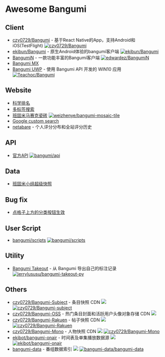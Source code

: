 # Awesome Bangumi

<!--## TOC

1. [Client](#client)
2. [Website](#website)
3. [API](#api)
4. [Data](#data)
5. [Bug fix](#bug-fix)
6. [User Script](#user-script)
7. [Utility](#utility)
8. [Others](#others)
-->

## Client

- [czy0729/Bangumi](https://github.com/czy0729/Bangumi) - 基于React Native的App，支持Android和iOS(TestFlight) [![czy0729/Bangumi](https://img.shields.io/github/last-commit/czy0729/Bangumi?logo=Github)](https://github.com/czy0729/Bangumi) 
- [ekibun/Bangumi](https://github.com/ekibun/Bangumi) - 原生Android体验的bangumi客户端 [![ekibun/Bangumi](https://img.shields.io/github/last-commit/ekibun/Bangumi?logo=Github)](https://github.com/ekibun/Bangumi) 
- [BangumiN](https://bangumin.github.io/) - 一款功能丰富的Bangumi客户端 [![edwardez/BangumiN](https://img.shields.io/github/last-commit/edwardez/BangumiN?logo=Github)](https://github.com/edwardez/BangumiN) 
- [Bangumi MX](http://bgmx.mysxl.cn/)
- [Bangumi UWP](https://bgm.tv/group/topic/349898) - 使用 Bangumi API 开发的 WIN10 应用 [![Teachoc/Bangumi](https://img.shields.io/github/last-commit/Teachoc/Bangumi?logo=Github)](https://github.com/Teachoc/Bangumi) 

## Website
- [科学排名](https://chii.ai/)
- [多标签搜索](https://windrises.net/bgmtools/multitag/)
- [班固米马赛克瓷砖](https://bgm.tv/group/topic/344198) [![weizhenye/bangumi-mosaic-tile](https://img.shields.io/github/last-commit/weizhenye/bangumi-mosaic-tile?logo=Github)](https://github.com/weizhenye/bangumi-mosaic-tile) 
- [Google custom search](https://cse.google.com/cse?cx=008561732579436191137:pumvqkbpt6w#gsc.tab=0)
- [netabare](https://netaba.re/) - 个人评分分布和全站评分历史

## API

- [官方API](https://github.com/bangumi/api) [![bangumi/api](https://img.shields.io/github/last-commit/bangumi/api?logo=Github)](https://github.com/bangumi/api) 

## Data

- [班固米小组超级快照](https://bgm.tv/group/topic/355832)

## Bug fix

- [点格子上方的分类按钮生效](https://greasyfork.org/zh-CN/scripts/392858-bangumi-%E7%82%B9%E6%A0%BC%E5%AD%90%E4%B8%8A%E6%96%B9%E7%9A%84%E5%88%86%E7%B1%BB%E6%8C%89%E9%92%AE%E7%94%9F%E6%95%88)

## User Script

- [bangumi/scripts](https://github.com/bangumi/scripts) [![bangumi/scripts](https://img.shields.io/github/last-commit/bangumi/scripts?logo=Github)](https://github.com/bangumi/scripts) 

## Utility

- [Bangumi Takeout](https://bgm.tv/group/topic/367988) - 从 Bangumi 导出自己的标注记录 [![jerrylususu/bangumi-takeout-py](https://img.shields.io/github/last-commit/jerrylususu/bangumi-takeout-py?logo=Github)](https://github.com/jerrylususu/bangumi-takeout-py) 

## Others

- [czy0729/Bangumi-Subject](https://github.com/czy0729/Bangumi-subject) - 条目快照 CDN ![](https://data.jsdelivr.com/v1/package/gh/czy0729/Bangumi-Subject/badge)  [![czy0729/Bangumi-subject](https://img.shields.io/github/last-commit/czy0729/Bangumi-subject?logo=Github)](https://github.com/czy0729/Bangumi-subject) 
- [czy0729/Bangumi-OSS](https://www.jsdelivr.com/package/gh/czy0729/Bangumi-OSS) - 热门条目封面和活跃用户头像对象存储 CDN ![](https://data.jsdelivr.com/v1/package/gh/czy0729/Bangumi-OSS/badge) 
- [czy0729/Bangumi-Rakuen](https://github.com/czy0729/Bangumi-Rakuen) - 帖子快照 CDN ![](https://data.jsdelivr.com/v1/package/gh/czy0729/Bangumi-Rakuen/badge)  [![czy0729/Bangumi-Rakuen](https://img.shields.io/github/last-commit/czy0729/Bangumi-Rakuen?logo=Github)](https://github.com/czy0729/Bangumi-Rakuen) 
- [czy0729/Bangumi-Mono](https://github.com/czy0729/Bangumi-Mono) - 人物快照 CDN ![](https://data.jsdelivr.com/v1/package/gh/czy0729/Bangumi-Mono/badge)  [![czy0729/Bangumi-Mono](https://img.shields.io/github/last-commit/czy0729/Bangumi-Mono?logo=Github)](https://github.com/czy0729/Bangumi-Mono) 
- [ekibot/bangumi-onair](https://github.com/ekibot/bangumi-onair) - 时间表及单集播放数据源 ![](https://data.jsdelivr.com/v1/package/gh/ekibot/bangumi-onair/badge)  [![ekibot/bangumi-onair](https://img.shields.io/github/last-commit/ekibot/bangumi-onair?logo=Github)](https://github.com/ekibot/bangumi-onair) 
- [bangumi-data](https://github.com/bangumi-data/bangumi-data) - 番组数据索引 ![](https://data.jsdelivr.com/v1/package/npm/bangumi-data/badge)  [![bangumi-data/bangumi-data](https://img.shields.io/github/last-commit/bangumi-data/bangumi-data?logo=Github)](https://github.com/bangumi-data/bangumi-data) 

